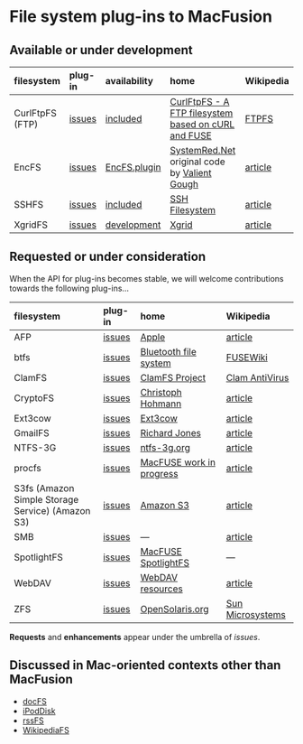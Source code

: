 # File system plug-ins to MacFusion #

## Available or under development ##

| **filesystem** | **plug-in** | **availability** | **home** | **Wikipedia** |
|:---------------|:------------|:-----------------|:---------|:--------------|
| CurlFtpFS (FTP) | [issues](http://code.google.com/p/macfusion/issues/list?can=2&q=label:fs_ftp&sort=priority&colspec=ID%20Type%20Status%20Priority%20Milestone%20Owner%20Summary) | [included](http://www.sccs.swarthmore.edu/users/08/mgorbach/MacFusionWeb/features.html) | [CurlFtpFS - A FTP filesystem based on cURL and FUSE](http://curlftpfs.sourceforge.net/) | [FTPFS](http://en.wikipedia.org/wiki/FTPFS) |
| EncFS          | [issues](http://dev.systemred.net/trac/encfs/report) | [EncFS.plugin](http://dev.systemred.net/trac/encfs) |  [SystemRed.Net](http://www.systemred.net) original code by [Valient Gough](http://arg0.net/wiki/) | [article](http://en.wikipedia.org/wiki/Encfs) |
| SSHFS          | [issues](http://code.google.com/p/macfusion/issues/list?can=2&q=label:fs_sshfs&sort=priority&colspec=ID%20Type%20Status%20Priority%20Milestone%20Owner%20Summary) | [included](http://www.sccs.swarthmore.edu/users/08/mgorbach/MacFusionWeb/features.html) | [SSH Filesystem](http://fuse.sourceforge.net/sshfs.html) | [article](http://en.wikipedia.org/wiki/SSHFS) |
| XgridFS        | [issues](http://code.google.com/p/macfusion/issues/list?can=2&q=label:fs_xgrid&sort=priority&colspec=ID%20Type%20Status%20Priority%20Milestone%20Owner%20Summary) | [development](http://groups.google.com/group/MacFusion-devel/browse_thread/thread/22603a57e7eebfae/) | [Xgrid](http://www.apple.com/macosx/features/xgrid/) | [article](http://en.wikipedia.org/wiki/Xgrid) |

## Requested or under consideration ##

When the API for plug-ins becomes stable, we will welcome contributions towards the following plug-ins…

| **filesystem** | **plug-in** | **home** | **Wikipedia** |
|:---------------|:------------|:---------|:--------------|
| AFP            | [issues](http://code.google.com/p/macfusion/issues/list?can=2&q=label:fs_afp&sort=priority&colspec=ID%20Type%20Status%20Priority%20Milestone%20Owner%20Summary) | [Apple](http://developer.apple.com/documentation/Networking/Conceptual/AFP/) | [article](http://en.wikipedia.org/wiki/Apple_Filing_Protocol) |
| btfs           | [issues](http://code.google.com/p/macfusion/issues/list?can=2&q=label:fs_btfs&sort=priority&colspec=ID%20Type%20Status%20Priority%20Milestone%20Owner%20Summary) | [Bluetooth file system](http://www.mulliner.org/bluetooth/btfs.php) | [FUSEWiki](http://fuse.sourceforge.net/wiki/index.php/FileSystems) | —             |
| ClamFS         | [issues](http://code.google.com/p/macfusion/issues/list?can=2&q=label:fs_clamfs&sort=priority&colspec=ID%20Type%20Status%20Priority%20Milestone%20Owner%20Summary) | [ClamFS Project](http://clamfs.sourceforge.net/) | [Clam AntiVirus](http://www.clamav.net/) | —             |
| CryptoFS       | [issues](http://code.google.com/p/macfusion/issues/list?can=2&q=label:fs_cryptofs&sort=priority&colspec=ID%20Type%20Status%20Priority%20Milestone%20Owner%20Summary) | [Christoph Hohmann](http://reboot.animeirc.de/cryptofs/) | [article](http://en.wikipedia.org/wiki/List_of_cryptographic_file_systems) |
| Ext3cow        | [issues](http://code.google.com/p/macfusion/issues/list?can=2&q=label:fs_ext3cow&sort=priority&colspec=ID%20Type%20Status%20Priority%20Milestone%20Owner%20Summary) | [Ext3cow](http://www.ext3cow.com/) | [article](http://en.wikipedia.org/wiki/Ext3cow) |
| GmailFS        | [issues](http://code.google.com/p/macfusion/issues/list?can=2&q=label:fs_gmailfs&sort=priority&colspec=ID%20Type%20Status%20Priority%20Milestone%20Owner%20Summary) | [Richard Jones](http://richard.jones.name/google-hacks/gmail-filesystem/gmail-filesystem.html) | [article](http://en.wikipedia.org/wiki/Gmailfs) |
| NTFS-3G        | [issues](http://code.google.com/p/macfusion/issues/list?can=2&q=label:fs_ntfs&sort=priority&colspec=ID%20Type%20Status%20Priority%20Milestone%20Owner%20Summary) | [ntfs-3g.org](http://www.ntfs-3g.org/) | [article](http://en.wikipedia.org/wiki/Ntfs-3g) |
| procfs         | [issues](http://code.google.com/p/macfusion/issues/list?can=2&q=label:fs_procfs&sort=priority&colspec=ID%20Type%20Status%20Priority%20Milestone%20Owner%20Summary) | [MacFUSE work in progress](http://osxbook.com/book/bonus/chapter11/procfs/) | [article](http://en.wikipedia.org/wiki/Procfs) |
| S3fs (Amazon Simple Storage Service) (Amazon S3) | [issues](http://code.google.com/p/macfusion/issues/list?can=2&q=label:fs_s3&sort=priority&colspec=ID%20Type%20Status%20Priority%20Milestone%20Owner%20Summary) | [Amazon S3](http://aws.amazon.com/s3) | [article](http://en.wikipedia.org/wiki/Amazon_S3) |
| SMB            | [issues](http://code.google.com/p/macfusion/issues/list?can=2&q=label:fs_smb&sort=priority&colspec=ID%20Type%20Status%20Priority%20Milestone%20Owner%20Summary) | —        | [article](http://en.wikipedia.org/wiki/Server_Message_Block) |
| SpotlightFS    | [issues](http://code.google.com/p/macfusion/issues/list?can=2&q=label:fs_spotlight&sort=priority&colspec=ID%20Type%20Status%20Priority%20Milestone%20Owner%20Summary) | [MacFUSE SpotlightFS](http://code.google.com/p/macfuse/wiki/MACFUSE_FS_SPOTLIGHTFS) | —             |
| WebDAV         | [issues](http://code.google.com/p/macfusion/issues/list?can=2&q=label:fs_webdav&sort=priority&colspec=ID%20Type%20Status%20Priority%20Milestone%20Owner%20Summary) | [WebDAV resources](http://www.webdav.org/) | [article](http://en.wikipedia.org/wiki/WebDAV) |
| ZFS            | [issues](http://code.google.com/p/macfusion/issues/list?can=2&q=label:fs_zfs&sort=priority&colspec=ID%20Type%20Status%20Priority%20Milestone%20Owner%20Summary) | [OpenSolaris.org](http://www.opensolaris.org/os/community/zfs/) | [Sun Microsystems](http://www.sun.com/software/solaris/zfs_learning_center.jsp) | [article](http://en.wikipedia.org/wiki/ZFS) |

**Requests** and **enhancements** appear under the umbrella of _issues_.

## Discussed in Mac-oriented contexts other than MacFusion ##

  * [docFS](http://groups.google.co.uk/group/macfuse-devel/browse_thread/thread/755f2d1e994fb61?hl=en)
  * [iPodDisk](http://groups.google.com/group/macfuse-devel/browse_frm/thread/6f3c68cf660dbb8f/)
  * [rssFS](http://groups.google.co.uk/group/macfuse-devel/browse_thread/thread/755f2d1e994fb61?hl=en)
  * [WikipediaFS](http://groups.google.com/group/macfuse-devel/msg/d37d239d2dcbaa73)
